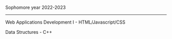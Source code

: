 Sophomore year 2022-2023
_________________________


Web Applications Development I - HTML/Javascript/CSS

Data Structures - C++
